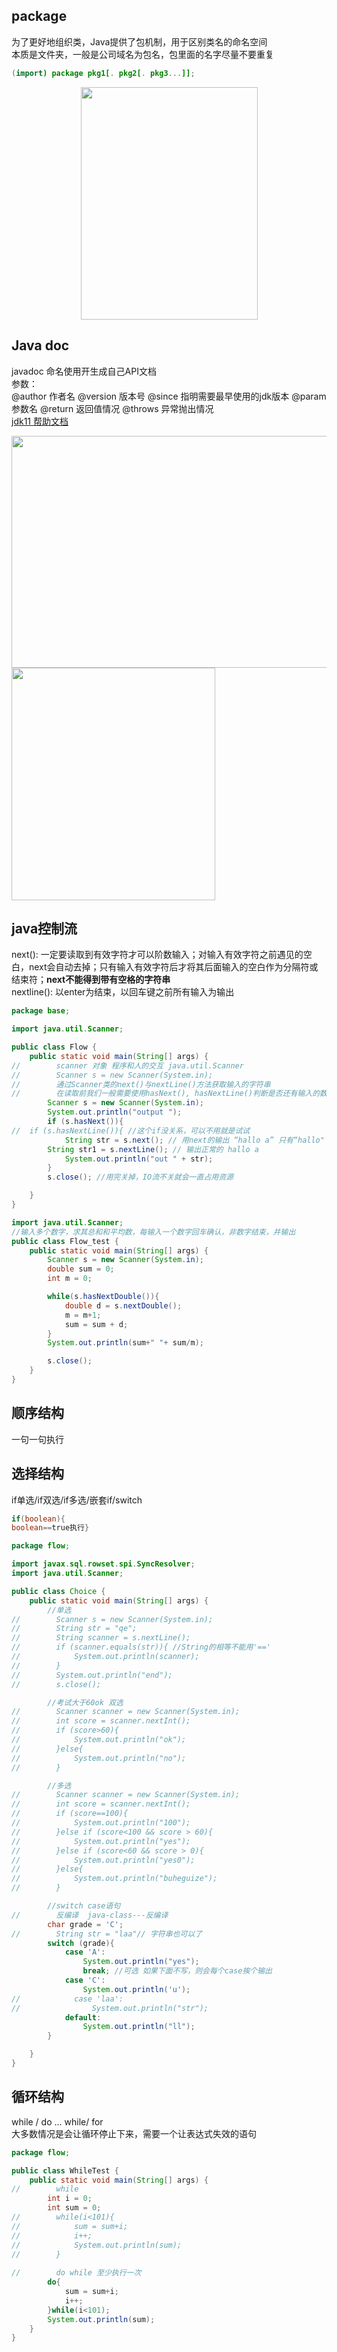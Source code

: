 ## package
为了更好地组织类，Java提供了包机制，用于区别类名的命名空间  
本质是文件夹，一般是公司域名为包名，包里面的名字尽量不要重复    
```java
(import) package pkg1[. pkg2[. pkg3...]];
```
<p align="middle">
  <img src="pic/package.png" width="283" height="372" />  
</p> 

## Java doc
javadoc 命名使用开生成自己API文档  
参数：  
@author 作者名		@version 版本号		@since 指明需要最早使用的jdk版本		@param 参数名		@return 返回值情况		@throws 异常抛出情况  
[jdk11 帮助文档](https://docs.oracle.com/en/java/javase/11/)  
<p align="left">
  <img src="pic/build_doc.png" width="670" height="371" />  
	<img src="pic/idea-doc.png" width="326" height="372" />  
</p> 

## java控制流
next(): 一定要读取到有效字符才可以阶数输入；对输入有效字符之前遇见的空白，next会自动去掉；只有输入有效字符后才将其后面输入的空白作为分隔符或结束符；**next不能得到带有空格的字符串**  
nextline(): 以enter为结束，以回车键之前所有输入为输出
```java
package base;

import java.util.Scanner;

public class Flow {
    public static void main(String[] args) {
//        scanner 对象 程序和人的交互 java.util.Scanner
//        Scanner s = new Scanner(System.in);
//        通过Scanner类的next()与nextLine()方法获取输入的字符串
//        在读取前我们一般需要使用hasNext(), hasNextLine()判断是否还有输入的数据
        Scanner s = new Scanner(System.in);
        System.out.println("output ");
        if (s.hasNext()){
//	if (s.hasNextLine()){ //这个if没关系，可以不用就是试试
            String str = s.next(); // 用next的输出 “hallo a” 只有“hallo"
	    String str1 = s.nextLine(); // 输出正常的 hallo a
            System.out.println("out " + str);
        }
        s.close(); //用完关掉，IO流不关就会一直占用资源

    }
}
```
```java
import java.util.Scanner;
//输入多个数字，求其总和和平均数，每输入一个数字回车确认，非数字结束，并输出
public class Flow_test {
    public static void main(String[] args) {
        Scanner s = new Scanner(System.in);
        double sum = 0;
        int m = 0;

        while(s.hasNextDouble()){
            double d = s.nextDouble();
            m = m+1;
            sum = sum + d;
        }
        System.out.println(sum+" "+ sum/m);

        s.close();
    }
}
```

## 顺序结构
一句一句执行
## 选择结构
if单选/if双选/if多选/嵌套if/switch
```java
if(boolean){
boolean==true执行}
```
```java
package flow;

import javax.sql.rowset.spi.SyncResolver;
import java.util.Scanner;

public class Choice {
    public static void main(String[] args) {
        //单选
//        Scanner s = new Scanner(System.in);
//        String str = "qe";
//        String scanner = s.nextLine();
//        if (scanner.equals(str)){ //String的相等不能用'=='
//            System.out.println(scanner);
//        }
//        System.out.println("end");
//        s.close();

        //考试大于60ok 双选
//        Scanner scanner = new Scanner(System.in);
//        int score = scanner.nextInt();
//        if (score>60){
//            System.out.println("ok");
//        }else{
//            System.out.println("no");
//        }

        //多选
//        Scanner scanner = new Scanner(System.in);
//        int score = scanner.nextInt();
//        if (score==100){
//            System.out.println("100");
//        }else if (score<100 && score > 60){
//            System.out.println("yes");
//        }else if (score<60 && score > 0){
//            System.out.println("yes0");
//        }else{
//            System.out.println("buheguize");
//        }

        //switch case语句
//        反编译  java-class---反编译
        char grade = 'C';
//        String str = "laa"// 字符串也可以了
        switch (grade){
            case 'A':
                System.out.println("yes");
                break; //可选 如果下面不写，则会每个case挨个输出
            case 'C':
                System.out.println('u');
//            case 'laa':
//                System.out.println("str");
            default:
                System.out.println("ll");
        }

    }
}
```
## 循环结构
while / do ... while/  for  
大多数情况是会让循环停止下来，需要一个让表达式失效的语句
```java
package flow;

public class WhileTest {
    public static void main(String[] args) {
//        while
        int i = 0;
        int sum = 0;
//        while(i<101){
//            sum = sum+i;
//            i++;
//            System.out.println(sum);
//        }
        
//        do while 至少执行一次
        do{
            sum = sum+i;
            i++;
        }while(i<101);
        System.out.println(sum);
    }
}
```
